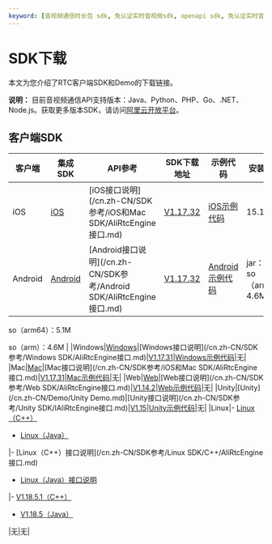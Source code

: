 ```yaml
---
keyword: [音视频通信时长包 sdk, 免认证实时音视频sdk, openapi sdk, 免认证实时音视频sdk]
---
```


# SDK下载

本文为您介绍了RTC客户端SDK和Demo的下载链接。

**说明：** 目前音视频通信API支持版本：Java、Python、PHP、Go、.NET、Node.js。获取更多版本SDK，请访问[阿里云开放平台](https://open.aliyun.com/sdk?product=rtc)。

## 客户端SDK

|客户端|集成SDK|API参考|SDK下载地址|示例代码|安装包增量|
|---|-----|-----|-------|----|-----|
|iOS|[iOS](/cn.zh-CN/快速入门/集成客户端SDK/iOS.md)|[iOS接口说明](/cn.zh-CN/SDK参考/iOS和Mac SDK/AliRtcEngine接口.md)|[V1.17.32](https://alivc-demo-cms.alicdn.com/versionProduct/sourceCode/rtc/1.17.32/AliRTCSdk_1.17.32_iOS.zip)|[iOS示例代码](https://github.com/aliyunvideo/AliRtcAppSample_iOS)|15.1M|
|Android|[Android](/cn.zh-CN/快速入门/集成客户端SDK/Android.md)|[Android接口说明](/cn.zh-CN/SDK参考/Android SDK/AliRtcEngine接口.md)|[V1.17.32](https://alivc-demo-cms.alicdn.com/versionProduct/sourceCode/rtc/1.17.32/AliRTCSdk_1.17.32_android.zip)|[Android示例代码](https://github.com/aliyunvideo/AliRtcAppSample_Android)|jar：782k so（armv7）：4.6M

so（arm64）：5.1M

so（arm）：4.6M |
|Windows|[Windows](/cn.zh-CN/快速入门/集成客户端SDK/Windows.md)|[Windows接口说明](/cn.zh-CN/SDK参考/Windows SDK/AliRtcEngine接口.md)|[V1.17.31](https://alivc-demo-cms.alicdn.com/versionProduct/sourceCode/rtc/1.17.31/AliRTCSdk_1.17.31_Windows.zip)|[Windows示例代码](https://github.com/aliyunvideo/AliRtcAppSample_Windows/tree/master/MFC%20Demo)|无|
|Mac|[Mac](/cn.zh-CN/快速入门/集成客户端SDK/Mac.md)|[Mac接口说明](/cn.zh-CN/SDK参考/iOS和Mac SDK/AliRtcEngine接口.md)|[V1.17.31](https://alivc-demo-cms.alicdn.com/versionProduct/sourceCode/rtc/1.17.31/AliRTCSdk_1.17.31_Mac.zip)|[Mac示例代码](https://github.com/aliyunvideo/AliRtcAppSample_Mac)|无|
|Web|[Web](/cn.zh-CN/快速入门/集成客户端SDK/Web.md)|[Web接口说明](/cn.zh-CN/SDK参考/Web SDK/AliRtcEngine接口.md)|[V1.14.2](https://alivc-demo-cms.alicdn.com/versionProduct/sourceCode/rtc/web/aliyun-webrtc-sdk-1.14.2.zip)|[Web示例代码](http://docs-aliyun.cn-hangzhou.oss.aliyun-inc.com/assets/attach/137410/cn_zh/1590117815969/AliRTC-WebSample%20%281%29.zip)|无|
|Unity|[Unity](/cn.zh-CN/Demo/Unity Demo.md)|[Unity接口说明](/cn.zh-CN/SDK参考/Unity SDK/IAliRtcEngine接口.md)|[V1.15](http://docs-aliyun.cn-hangzhou.oss.aliyun-inc.com/assets/attach/137418/cn_zh/1589335526814/alirtc_unity_sdk_1.15.0_release.zip)|[Unity示例代码](https://github.com/aliyunvideo/AliRtcAppSample_Unity)|无|
|Linux|-   [Linux（C++）](/cn.zh-CN/快速入门/集成客户端SDK/Linux/C++.md)
-   [Linux（Java）]()

|-   [Linux（C++）接口说明](/cn.zh-CN/SDK参考/Linux SDK/C++/AliRtcEngine接口.md)
-   [Linux（Java）接口说明]()

|-   [V1.18.5.1（C++）](https://alivc-demo-cms.alicdn.com/versionProduct/sourceCode/rtc/linux/Release_1.18.5.1_cpp.zip)
-   [V1.18.5（Java）](https://alivc-demo-cms.alicdn.com/versionProduct/sourceCode/rtc/linux/Release_1.18.5_java.zip)

|无|无|

